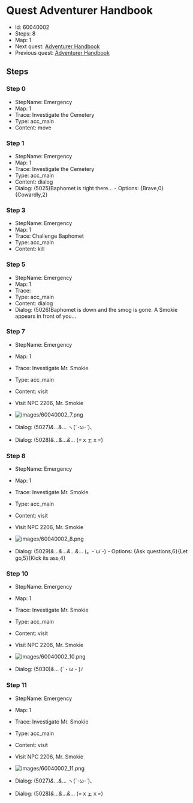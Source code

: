 # Quest Adventurer Handbook

- Id: 60040002
- Steps: 8
- Map: 1
- Next quest: [Adventurer Handbook](60040003.md)
- Previous quest: [Adventurer Handbook](60040001.md)

## Steps

### Step 0
- StepName:  Emergency
- Map:  1
- Trace:  Investigate the Cemetery
- Type:  acc_main
- Content:  move


### Step 1
- StepName:  Emergency
- Map:  1
- Trace:  Investigate the Cemetery
- Type:  acc_main
- Content:  dialog
- Dialog: (5025)Baphomet is right there…  - Options: {Brave,0}{Cowardly,2}


### Step 3
- StepName:  Emergency
- Map:  1
- Trace:  Challenge Baphomet
- Type:  acc_main
- Content:  kill


### Step 5
- StepName:  Emergency
- Map:  1
- Trace:  
- Type:  acc_main
- Content:  dialog
- Dialog: (5026)Baphomet is down and the smog is gone. A Smokie appears in front of you…


### Step 7
- StepName:  Emergency
- Map:  1
- Trace:  Investigate Mr. Smokie
- Type:  acc_main
- Content:  visit
- Visit NPC 2206, Mr. Smokie

- ![images/60040002_7.png](images/60040002_7.png)
- Dialog: (5027)*&*…*&*… ヽ(´･ω･`)､
- Dialog: (5028)*&*…*&*…*&*… (=ｘェｘ=)


### Step 8
- StepName:  Emergency
- Map:  1
- Trace:  Investigate Mr. Smokie
- Type:  acc_main
- Content:  visit
- Visit NPC 2206, Mr. Smokie

- ![images/60040002_8.png](images/60040002_8.png)
- Dialog: (5029)*&*…*&*…*&*…*&*… (。-`ω´-) - Options: {Ask questions,6}{Let go,5}{Kick its ass,4}


### Step 10
- StepName:  Emergency
- Map:  1
- Trace:  Investigate Mr. Smokie
- Type:  acc_main
- Content:  visit
- Visit NPC 2206, Mr. Smokie

- ![images/60040002_10.png](images/60040002_10.png)
- Dialog: (5030)*&*… (´・ω・)ﾉ


### Step 11
- StepName:  Emergency
- Map:  1
- Trace:  Investigate Mr. Smokie
- Type:  acc_main
- Content:  visit
- Visit NPC 2206, Mr. Smokie

- ![images/60040002_11.png](images/60040002_11.png)
- Dialog: (5027)*&*…*&*… ヽ(´･ω･`)､
- Dialog: (5028)*&*…*&*…*&*… (=ｘェｘ=)



